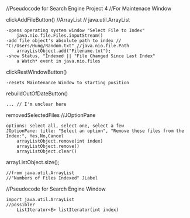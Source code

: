 //Pseudocode for Search Engine Project 4
//For Maintenace Window

clickAddFileButton() //ArrayList // java.util.ArrayList
	
	-opens operating system window "Select File to Index"
		java.nio.file.Files.inputStream()
	-add file object's absolute path to index // "C:/Users/Hung/Random.txt" //java.nio.file.Path
		arrayListObject.add("Filename.txt");
	-show Status, "Indexed || "File Changed Since Last Index"
		a Watch* event in java.nio.files
clickRestWindowButton()
	
	-resets Maintenance Window to starting position
	
rebuildOutOfDateButton()
	
	... // I'm unclear here
	
removedSelectedFiles //JOptionPane
	
	options: select all, select one, select a few
	JOptionPane: title: "Select an option", "Remove these files from the Index:", Yes,No,Cancel
		arrayListObject.remove(int index)
		arrayListObject.remove()
		arrayListObject.clear()
		
arrayListObject.size(); 
	
	//from java.util.ArrayList 
	//"Numbers of Files Indexed" JLabel


//Pseudocode for Search Engine Window
	
	import java.util.ArrayList
	//possible?  
		ListIterator<E>	listIterator​(int index)
